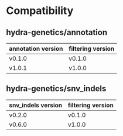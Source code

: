 # Compatibility
## hydra-genetics/annotation

| annotation version | filtering version |
| --- | --- |
| v0.1.0 | v0.1.0 |
| v1.0.1 | v1.0.0 |

## hydra-genetics/snv_indels

| snv_indels version | filtering version |
| --- | --- |
| v0.2.0 | v0.1.0 |
| v0.6.0 | v1.0.0 |
